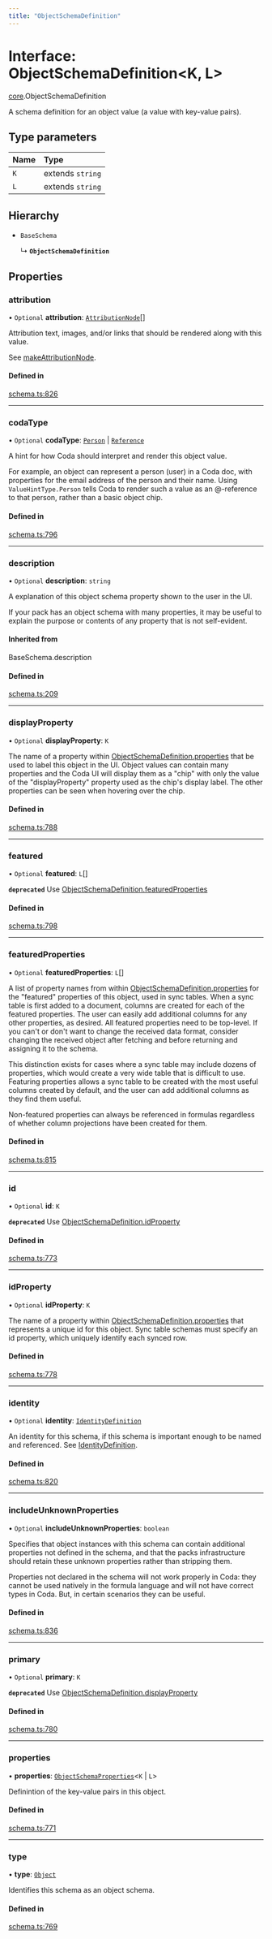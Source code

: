 ```yaml
---
title: "ObjectSchemaDefinition"
---
```

# Interface: ObjectSchemaDefinition<K, L\>

[core](../modules/core.md).ObjectSchemaDefinition

A schema definition for an object value (a value with key-value pairs).

## Type parameters

| Name | Type |
| :------ | :------ |
| `K` | extends `string` |
| `L` | extends `string` |

## Hierarchy

- `BaseSchema`

  ↳ **`ObjectSchemaDefinition`**

## Properties

### attribution

• `Optional` **attribution**: [`AttributionNode`](../types/core.AttributionNode.md)[]

Attribution text, images, and/or links that should be rendered along with this value.

See [makeAttributionNode](../functions/core.makeAttributionNode.md).

#### Defined in

[schema.ts:826](https://github.com/coda/packs-sdk/blob/main/schema.ts#L826)

___

### codaType

• `Optional` **codaType**: [`Person`](../enums/core.ValueHintType.md#person) \| [`Reference`](../enums/core.ValueHintType.md#reference)

A hint for how Coda should interpret and render this object value.

For example, an object can represent a person (user) in a Coda doc, with properties for the
email address of the person and their name. Using `ValueHintType.Person` tells Coda to
render such a value as an @-reference to that person, rather than a basic object chip.

#### Defined in

[schema.ts:796](https://github.com/coda/packs-sdk/blob/main/schema.ts#L796)

___

### description

• `Optional` **description**: `string`

A explanation of this object schema property shown to the user in the UI.

If your pack has an object schema with many properties, it may be useful to
explain the purpose or contents of any property that is not self-evident.

#### Inherited from

BaseSchema.description

#### Defined in

[schema.ts:209](https://github.com/coda/packs-sdk/blob/main/schema.ts#L209)

___

### displayProperty

• `Optional` **displayProperty**: `K`

The name of a property within [ObjectSchemaDefinition.properties](core.ObjectSchemaDefinition.md#properties) that be used to label this object in the
UI.
Object values can contain many properties and the Coda UI will display them as a "chip"
with only the value of the "displayProperty" property used as the chip's display label.
The other properties can be seen when hovering over the chip.

#### Defined in

[schema.ts:788](https://github.com/coda/packs-sdk/blob/main/schema.ts#L788)

___

### featured

• `Optional` **featured**: `L`[]

**`deprecated`** Use [ObjectSchemaDefinition.featuredProperties](core.ObjectSchemaDefinition.md#featuredproperties)

#### Defined in

[schema.ts:798](https://github.com/coda/packs-sdk/blob/main/schema.ts#L798)

___

### featuredProperties

• `Optional` **featuredProperties**: `L`[]

A list of property names from within [ObjectSchemaDefinition.properties](core.ObjectSchemaDefinition.md#properties) for the "featured" properties
of this object, used in sync tables. When a sync table is first added to a document,
columns are created for each of the featured properties. The user can easily add additional
columns for any other properties, as desired. All featured properties need to be top-level.
If you can't or don't want to change the received data format, consider changing the
received object after fetching and before returning and assigning it to the schema.

This distinction exists for cases where a sync table may include dozens of properties,
which would create a very wide table that is difficult to use. Featuring properties
allows a sync table to be created with the most useful columns created by default,
and the user can add additional columns as they find them useful.

Non-featured properties can always be referenced in formulas regardless of whether column
projections have been created for them.

#### Defined in

[schema.ts:815](https://github.com/coda/packs-sdk/blob/main/schema.ts#L815)

___

### id

• `Optional` **id**: `K`

**`deprecated`** Use [ObjectSchemaDefinition.idProperty](core.ObjectSchemaDefinition.md#idproperty)

#### Defined in

[schema.ts:773](https://github.com/coda/packs-sdk/blob/main/schema.ts#L773)

___

### idProperty

• `Optional` **idProperty**: `K`

The name of a property within [ObjectSchemaDefinition.properties](core.ObjectSchemaDefinition.md#properties) that represents a unique id for this
object. Sync table schemas must specify an id property, which uniquely identify each synced row.

#### Defined in

[schema.ts:778](https://github.com/coda/packs-sdk/blob/main/schema.ts#L778)

___

### identity

• `Optional` **identity**: [`IdentityDefinition`](core.IdentityDefinition.md)

An identity for this schema, if this schema is important enough to be named and referenced.
See [IdentityDefinition](core.IdentityDefinition.md).

#### Defined in

[schema.ts:820](https://github.com/coda/packs-sdk/blob/main/schema.ts#L820)

___

### includeUnknownProperties

• `Optional` **includeUnknownProperties**: `boolean`

Specifies that object instances with this schema can contain additional properties not defined
in the schema, and that the packs infrastructure should retain these unknown properties
rather than stripping them.

Properties not declared in the schema will not work properly in Coda: they cannot be
used natively in the formula language and will not have correct types in Coda. But, in certain
scenarios they can be useful.

#### Defined in

[schema.ts:836](https://github.com/coda/packs-sdk/blob/main/schema.ts#L836)

___

### primary

• `Optional` **primary**: `K`

**`deprecated`** Use [ObjectSchemaDefinition.displayProperty](core.ObjectSchemaDefinition.md#displayproperty)

#### Defined in

[schema.ts:780](https://github.com/coda/packs-sdk/blob/main/schema.ts#L780)

___

### properties

• **properties**: [`ObjectSchemaProperties`](../types/core.ObjectSchemaProperties.md)<`K` \| `L`\>

Definintion of the key-value pairs in this object.

#### Defined in

[schema.ts:771](https://github.com/coda/packs-sdk/blob/main/schema.ts#L771)

___

### type

• **type**: [`Object`](../enums/core.ValueType.md#object)

Identifies this schema as an object schema.

#### Defined in

[schema.ts:769](https://github.com/coda/packs-sdk/blob/main/schema.ts#L769)

